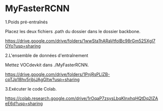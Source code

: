 # MyFasterRCNN

1.Poids pré-entraînés

Placez les deux fichiers .path du dossier dans le dossier backbone.

https://drive.google.com/drive/folders/1wwSta1hARaVtfolBc98rGm525XgI7OYo?usp=sharing

2.L'ensemble de données d'entraînement

Mettez VOCdevkit dans ./MyFasterRCNN.

https://drive.google.com/drive/folders/1PnjRsPLlZB-cpTJp18hv5rjbjJAgGltw?usp=sharing

3.Exécuter le code Colab.

https://colab.research.google.com/drive/1rOqaP7zsysLbqKInxhqHQtDq2IZAeE6d?usp=sharing
